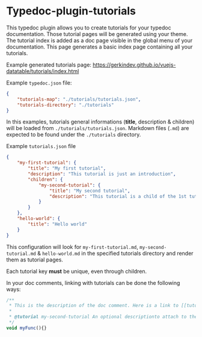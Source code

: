 # Typedoc-plugin-tutorials

This typedoc plugin allows you to create tutorials for your typedoc documentation. Those tutorial pages will be generated using your theme. The tutorial index is added as a doc page visible in the global menu of your documentation. This page generates a basic index page containing all your tutorials.

Example generated tutorials page: https://gerkindev.github.io/vuejs-datatable/tutorials/index.html

Example `typedoc.json` file:

```json
{
	"tutorials-map": "./tutorials/tutorials.json",
	"tutorials-directory": "./tutorials"
}
```

In this examples, tutorials general informations (**title**, description & children) will be loaded from `./tutorials/tutorials.json`. Markdown files (`.md`) are expected to be found under the `./tutorials` directory.

Example `tutorials.json` file

```json
{
	"my-first-tutorial": {
		"title": "My first tutorial",
		"description": "This tutorial is just an introduction",
		"children": {
			"my-second-tutorial": {
				"title": "My second tutorial",
				"description": "This tutorial is a child of the 1st tutorial"
			}
		}
	},
	"hello-world": {
		"title": "Hello world"
	}
}
```

This configuration will look for `my-first-tutorial.md`, `my-second-tutorial.md` & `hello-world.md` in the specified tutorials directory and render them as tutorial pages.

Each tutorial key **must** be unique, even through children.

In your doc comments, linking with tutorials can be done the following ways: 

```ts
/**
 * This is the description of the doc comment. Here is a link to [[tutorial:my-first-tutorial]].
 *
 * @tutorial my-second-tutorial An optional descriptionto attach to the tutorial
 */
void myFunc(){}
```
